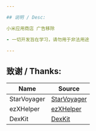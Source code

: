 ```yaml
---

## 说明 / Desc:

小米应用商店 广告移除

- 一切开发旨在学习，请勿用于非法用途

---
```


## 致谢 / Thanks:

| Name        | Source                                                    |
| ----------- | --------------------------------------------------------- |
| StarVoyager | [StarVoyager](https://github.com/hosizoraru/StarVoyager)  |
| ezXHelper   | [ezXHelper](https://github.com/KyuubiRan/EzXHelper)       |
| DexKit      | [DexKit](https://github.com/LuckyPray/DexKit)             |

